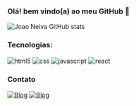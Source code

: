 ### Olá! bem vindo(a) ao meu GitHub 👋

![Joao Neiva GitHub stats](https://github-readme-stats.vercel.app/api?username=ojoaoneiva&show_icons=true&theme=dracula)

### Tecnologias:
<div style="display: inline_block">
    <img align="center" alt="html5" src="https://img.shields.io/badge/HTML5-E34F26?style=for-the-badge&logo=html5&logoColor=white"/>
    <img align="center" alt="css" src="https://img.shields.io/badge/CSS-239120?&style=for-the-badge&logo=css3&logoColor=white"/>
    <img align="center" alt="javascript" src="https://img.shields.io/badge/JavaScript-F7DF1E?style=for-the-badge&logo=javascript&logoColor=black"/>
    <img align="center" alt="react" src="https://img.shields.io/badge/React-20232A?style=for-the-badge&logo=react&logoColor=61DAFB"/>
</div>

### Contato
[![Blog](https://img.shields.io/badge/LinkedIn-0077B5?style=for-the-badge&logo=linkedin&logoColor=white)](https://www.linkedin.com/in/ojoaoneiva/)
[![Blog](https://img.shields.io/badge/Gmail-D14836?style=for-the-badge&logo=gmail&logoColor=white)](jg.neiva@gmail.com)
